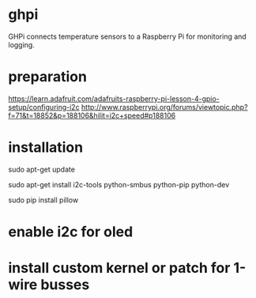 # ghpi
GHPi connects temperature sensors to a Raspberry Pi for monitoring and logging.

# preparation
https://learn.adafruit.com/adafruits-raspberry-pi-lesson-4-gpio-setup/configuring-i2c
http://www.raspberrypi.org/forums/viewtopic.php?f=71&t=18852&p=188106&hilit=i2c+speed#p188106



# installation
sudo apt-get update

sudo apt-get install i2c-tools python-smbus python-pip python-dev

sudo pip install pillow


# enable i2c for oled

# install custom kernel or patch for 1-wire busses
